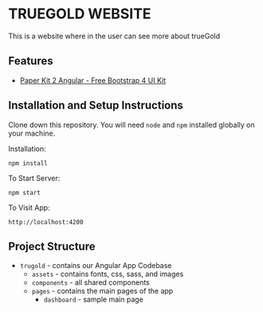 # TRUEGOLD WEBSITE

This is a website where in the user can see more about trueGold

## Features

- [Paper Kit 2 Angular - Free Bootstrap 4 UI Kit](https://demos.creative-tim.com/paper-kit-2-angular/)

## Installation and Setup Instructions

Clone down this repository. You will need `node` and `npm` installed globally on your machine.

Installation:

`npm install`

To Start Server:

`npm start`

To Visit App:

`http://localhost:4200`

## Project Structure

- `trugold` - contains our Angular App Codebase
  - `assets` - contains fonts, css, sass, and images
  - `components` - all shared components
  - `pages` - contains the main pages of the app
    - `dashboard` - sample main page
